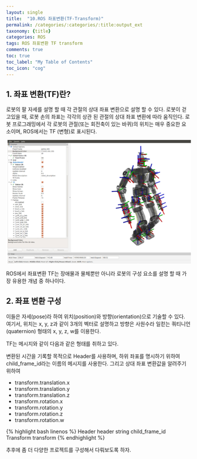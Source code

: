 ```yaml
---
layout: single
title:  "10.ROS 좌표변환(TF-Transform)"
permalink: /categories/:categories/:title:output_ext
taxonomy: {title}
categories: ROS
tags: ROS 좌표변환 TF transform
comments: true
toc: true
toc_label: "My Table of Contents"
toc_icon: "cog"
---
```



## 1. 좌표 변환(TF)란?

로봇의 팔 자세를 설명 할 때 각 관절의 상대 좌표 변환으로 설명 할 수 있다.
로봇이 걷고있을 때, 로봇 손의 좌표는 각각의 상관 된 관절의 상대 좌표 변환에 따라 움직인다.
로봇 프로그래밍에서 각 로봇의 관절(또는 회전축이 있는 바퀴)의 위치는 매우 중요한 요소이며, ROS에서는 TF (변형)로 표시된다.

<img src="/assets/img/ros/ros_tf.png"  title="좌표변환"><br>

ROS에서 좌표변환 TF는 장애물과 물체뿐만 아니라 로봇의 구성 요소를 설명 할 때 가장 유용한 개념 중 하나이다.

## 2. 좌표 변환 구성

이들은 자세(pose)라 하여 위치(position)와 방향(orientation)으로 기술할 수 있다. 여기서, 위치는 x, y, z과 같이 3개의 벡터로 설명하고 방향은 사원수라 일컫는 쿼티니언(quaternion) 형태의 x, y, z, w를 이용한다.

TF는 메시지와 같이 다음과 같은 형태를 취하고 있다.

변환된 시간을 기록할 목적으로 Header를 사용하며, 하위 좌표를 명시하기 위하여 child_frame_id라는 이름의 메시지를 사용한다. 그리고 상대 좌표 변환값을 알려주기 위하여
* transform.translation.x
* transform.translation.y
* transform.translation.z
* transform.rotation.x
* transform.rotation.y
* transform.rotation.z
* transform.rotation.w

{% highlight bash linenos %}
Header header
string child_frame_id
Transform transform
{% endhighlight %}

추후에 좀 더 다양한 프로젝트를 구성해서 다뤄보도록 하자.









